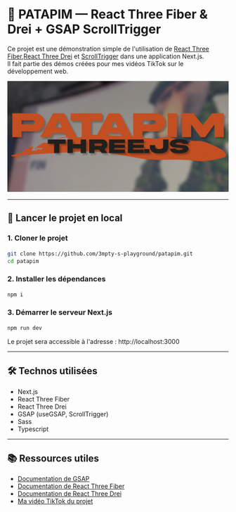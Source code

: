 # 🌳 PATAPIM — React Three Fiber & Drei + GSAP ScrollTrigger

Ce projet est une démonstration simple de l'utilisation de [React Three Fiber](https://gsap.com/docs/v3/Plugins/ScrollTrigger/),[React Three Drei](https://gsap.com/docs/v3/Plugins/ScrollTrigger/) et [ScrollTrigger](https://gsap.com/docs/v3/Plugins/ScrollTrigger/) dans une application Next.js.  
Il fait partie des démos créées pour mes vidéos TikTok sur le développement web.

![preview](./public/patapim_git.png)

---

## 🚀 Lancer le projet en local

### 1. Cloner le projet

```bash
git clone https://github.com/3mpty-s-playground/patapim.git
cd patapim
```

### 2. Installer les dépendances

```bash
npm i
```

### 3. Démarrer le serveur Next.js

```bash
npm run dev
```

Le projet sera accessible à l'adresse : http://localhost:3000

---

## 🛠️ Technos utilisées

-   Next.js
-   React Three Fiber
-   React Three Drei
-   GSAP (useGSAP, ScrollTrigger)
-   Sass
-   Typescript

---

## 📚 Ressources utiles

-   [Documentation de GSAP](https://gsap.com/docs/v3/)
-   [Documentation de React Three Fiber](https://r3f.docs.pmnd.rs/getting-started/introduction?trk=public_post_comment-text)
-   [Documentation de React Three Drei](https://drei.docs.pmnd.rs/getting-started/introduction)
-   [Ma vidéo TikTok du projet](https://www.tiktok.com/@3mpty_x/)
